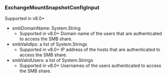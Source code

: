 ### ExchangeMountSnapshotConfigInput
Supported in v8.0+

- smbDomainName: System.String
  - Supported in v8.0+
      Domain name of the users that are authenticated to access the SMB share.
- smbValidIps: a list of System.Strings
  - Supported in v8.0+
      IP address of the hosts that are authenticated to access the SMB share.
- smbValidUsers: a list of System.Strings
  - Supported in v8.0+
      Usernames of the users authenticated to access the SMB share.
